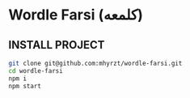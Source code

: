 # Wordle Farsi (کلمعه)

## INSTALL PROJECT

```bash
git clone git@github.com:mhyrzt/wordle-farsi.git
cd wordle-farsi
npm i
npm start

```
